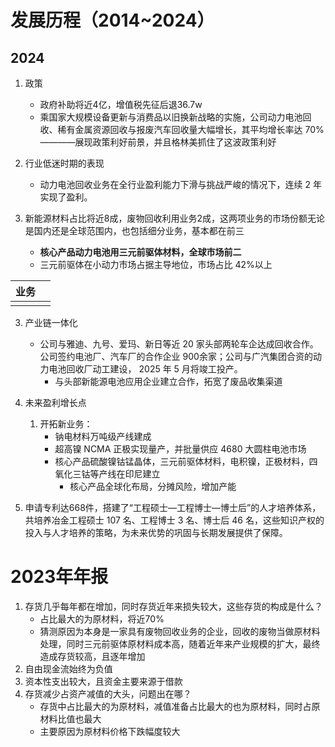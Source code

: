 # 发展历程（2014~2024）
## 2024

1. 政策
	- 政府补助将近4亿，增值税先征后退36.7w
	- 乘国家大规模设备更新与消费品以旧换新战略的实施，公司动力电池回收、稀有金属资源回收与报废汽车回收量大幅增长，其平均增长率达 70%————展现政策利好前景，并且格林美抓住了这波政策利好

2. 行业低迷时期的表现
	- 动力电池回收业务在全行业盈利能力下滑与挑战严峻的情况下，连续 2 年实现了盈利。

3. 新能源材料占比将近8成，废物回收利用业务2成，这两项业务的市场份额无论是国内还是全球范围内，也包括细分业务，基本都在前三
	- **核心产品动力电池用三元前驱体材料，全球市场前二** 
	- 三元前驱体在小动力市场占据主导地位，市场占比 42%以上

| 业务  |     |
| --- | --- |
|     |     |

3. 产业链一体化
	- 公司与雅迪、九号、爱玛、新日等近 20 家头部两轮车企达成回收合作。公司签约电池厂、汽车厂的合作企业 900余家；公司与广汽集团合资的动力电池回收厂动工建设， 2025 年 5 月将竣工投产。
		- 与头部新能源电池应用企业建立合作，拓宽了废品收集渠道

4. 未来盈利增长点
	1. 开拓新业务：
		- 钠电材料万吨级产线建成
		- 超高镍 NCMA 正极实现量产，并批量供应 4680 大圆柱电池市场
		- 核心产品硫酸镍钴锰晶体，三元前驱体材料，电积镍，正极材料，四氧化三钴等产线在印尼建立
			- 核心产品全球化布局，分摊风险，增加产能

5. 申请专利达668件，搭建了“工程硕士—工程博士—博士后”的人才培养体系，共培养冶金工程硕士 107 名、工程博士 3 名、博士后 46 名，这些知识产权的投入与人才培养的策略，为未来优势的巩固与长期发展提供了保障。

# 2023年年报

1. 存货几乎每年都在增加，同时存货近年来损失较大，这些存货的构成是什么？
	- 占比最大的为原材料，将近70%
	- 猜测原因为本身是一家具有废物回收业务的企业，回收的废物当做原材料处理，同时三元前驱体原材料成本高，随着近年来产业规模的扩大，最终造成存货较高，且逐年增加
2. 自由现金流始终为负值
3. 资本性支出较大，且资金主要来源于借款
4. 存货减少占资产减值的大头，问题出在哪？
	- 存货中占比最大的为原材料，减值准备占比最大的也为原材料，同时占原材料比值也最大
	- 主要原因为原材料价格下跌幅度较大